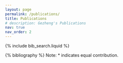 ```yaml
---
layout: page
permalink: /publications/
title: Publications
# description: Gezheng's Publications
nav: true
nav_order: 2
---
```


<!-- _pages/publications.md -->

<!-- Bibsearch Feature -->

{% include bib_search.liquid %}

<div class="publications">

{% bibliography %}
Note: * indicates equal contribution.

</div>


